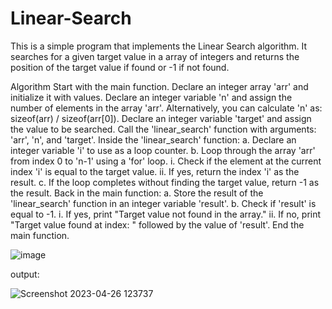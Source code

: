 # Linear-Search

This is a simple program that implements the Linear Search algorithm. It searches for a given target value in a array of integers and returns the position of the target value if found or -1 if not found.

Algorithm
Start with the main function.
Declare an integer array 'arr' and initialize it with values.
Declare an integer variable 'n' and assign the number of elements in the array 'arr'. Alternatively, you can calculate 'n' as: sizeof(arr) / sizeof(arr[0]).
Declare an integer variable 'target' and assign the value to be searched.
Call the 'linear_search' function with arguments: 'arr', 'n', and 'target'.
Inside the 'linear_search' function:
a. Declare an integer variable 'i' to use as a loop counter.
b. Loop through the array 'arr' from index 0 to 'n-1' using a 'for' loop.
i. Check if the element at the current index 'i' is equal to the target value.
ii. If yes, return the index 'i' as the result.
c. If the loop completes without finding the target value, return -1 as the result.
Back in the main function:
a. Store the result of the 'linear_search' function in an integer variable 'result'.
b. Check if 'result' is equal to -1.
i. If yes, print "Target value not found in the array."
ii. If no, print "Target value found at index: " followed by the value of 'result'.
End the main function.

![image](https://user-images.githubusercontent.com/125973911/234495712-b6cc865d-48e3-4fc0-a33c-5fad10050020.png)

output:

![Screenshot 2023-04-26 123737](https://user-images.githubusercontent.com/125973911/234498132-0ab6dffd-898c-4abc-a17b-315656dbc1b7.png)



